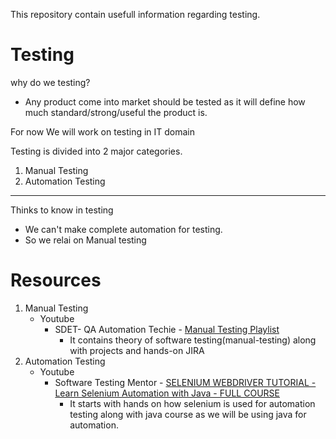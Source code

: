 This repository contain usefull information regarding testing.

# Testing
why do we testing?

- Any product come into market should be tested as it will define how much standard/strong/useful the product is.

For now We will work on testing in IT domain

Testing is divided into 2 major categories.
1) Manual Testing
2) Automation Testing

----
Thinks to know in testing
- We can't make complete automation for testing.
- So we relai on Manual testing

# Resources
1) Manual Testing
    - Youtube
        - SDET- QA Automation Techie - <a href="https://www.youtube.com/playlist?list=PLUDwpEzHYYLseflPNg0bUKfLmAbO2JnE9" target="_blank">Manual Testing Playlist</a> 
            - It contains theory of software testing(manual-testing) along with projects and hands-on JIRA
2) Automation Testing
    - Youtube
        - Software Testing Mentor - <a href="https://www.youtube.com/playlist?list=PLL34mf651faPB-LyEP0-a7Avp_RHO0Lsm" target="_blank"> SELENIUM WEBDRIVER TUTORIAL - Learn Selenium Automation with Java - FULL COURSE</a>
            - It starts with hands on how selenium is used for automation testing along with java course as we will be using java for automation.
